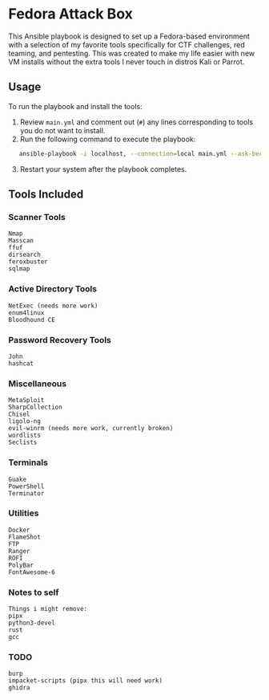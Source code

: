 # Fedora Attack Box
This Ansible playbook is designed to set up a Fedora-based environment with a selection of my favorite tools specifically for CTF challenges, red teaming, and pentesting. This was created to make my life easier with new VM installs without the extra tools I never touch in distros Kali or Parrot.


## Usage
To run the playbook and install the tools:

1. Review `main.yml` and comment out (`#`) any lines corresponding to tools you do not want to install.
2. Run the following command to execute the playbook:
```bash
   ansible-playbook -i localhost, --connection=local main.yml --ask-become-pass
```
3. Restart your system after the playbook completes.

## Tools Included
### Scanner Tools
```
Nmap
Masscan
ffuf
dirsearch
feroxbuster
sqlmap
```

### Active Directory Tools
```
NetExec (needs more work)
enum4linux
Bloodhound CE
```

### Password Recovery Tools
```
John
hashcat
```

### Miscellaneous
```
MetaSploit
SharpCollection
Chisel
ligolo-ng
evil-winrm (needs more work, currently broken)
wordlists
Seclists
```

### Terminals
```
Guake
PowerShell
Terminator
```

### Utilities
```
Docker
FlameShot
FTP
Ranger
ROFI
PolyBar
FontAwesome-6
```

### Notes to self
```
Things i might remove:
pipx
python3-devel
rust
gcc
```

### TODO
```
burp
impacket-scripts (pipx this will need work)
ghidra
```